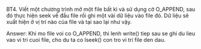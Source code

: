 BT4. Viết một chương trình mở một file bất kì và sử dụng cờ O_APPEND, sau đó thực hiện seek về đầu file rồi ghi một vài dữ liệu vào file đó. Dữ liệu sẽ xuất hiện ở vị trí nào của file và tại sao lại như vậy.

Answer: Khi mo file voi co O_APPEND, thi lenh write() tiep sau se ghi du lieu vao vi tri cuoi file, cho du ta co lseek() con tro vi tri file den dau.